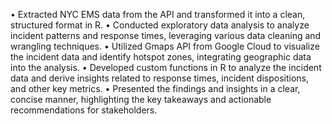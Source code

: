 • Extracted NYC EMS data from the API and transformed it into a clean, structured format in R. 
• Conducted exploratory data analysis to analyze incident patterns and response times, leveraging various data cleaning and wrangling techniques.
• Utilized Gmaps API from Google Cloud to visualize the incident data and identify hotspot zones, integrating geographic data into the analysis.
• Developed custom functions in R to analyze the incident data and derive insights related to response times, incident dispositions, and other key metrics.
• Presented the findings and insights in a clear, concise manner, highlighting the key takeaways and actionable recommendations for stakeholders.
